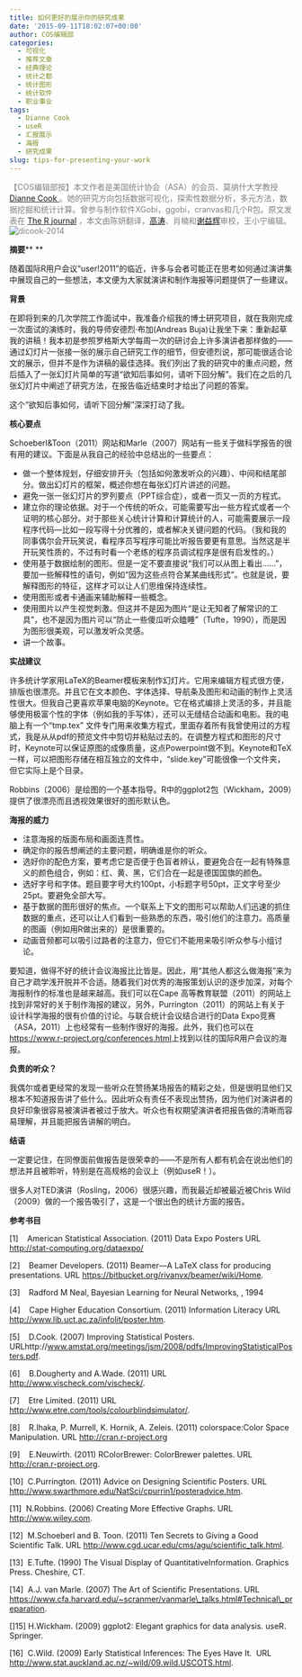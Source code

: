 ```yaml
---
title: 如何更好的展示你的研究成果
date: '2015-09-11T18:02:07+00:00'
author: COS编辑部
categories:
  - 可视化
  - 推荐文章
  - 经典理论
  - 统计之都
  - 统计图形
  - 统计软件
  - 职业事业
tags:
  - Dianne Cook
  - useR
  - 汇报展示
  - 海报
  - 研究成果
slug: tips-for-presenting-your-work
---
```


<span style="color: #808080;">【COS编辑部按】本文作者是美国统计协会（ASA）的会员、莫纳什大学教授<span style="color: #000000;">[Dianne Cook ](http://dicook.github.io/)</span>。她的研究方向包括数据可视化，探索性数据分析，多元方法，数据挖掘和统计计算。曾参与制作软件XGobi，ggobi，cranvas和几个R包。</span><span style="color: #808080;">原文发表在<span style="color: #000000;"> [The R journal](http://journal.r-project.org/archive/2011-1/RJournal_2011-1_Cook.pdf) </span>，本文由陈妍翻译，<span style="color: #000000;">[高涛](http://joegaotao.github.io/)</span>、肖楠和<span id=":vm" class="" tabindex="0" title="谢益辉"><span style="color: #000000;">[谢益辉](http://yihui.name/)</span>审校，王小宁编辑。![dicook-2014](https://cos.name/wp-content/uploads/2015/09/dicook-2014.jpg)</span></span>

**摘要**** ** 

随着国际R用户会议“user!2011”的临近，许多与会者可能正在思考如何通过演讲集中展现自己的一些想法，本文便为大家就演讲和制作海报等问题提供了一些建议。

**背景**

在即将到来的几次学院工作面试中，我准备介绍我的博士研究项目，就在我刚完成一次面试的演练时，我的导师安德烈·布加(Andreas Buja)让我坐下来：重新起草我的讲稿！我本初是参照罗格斯大学每周一次的研讨会上许多演讲者那样做的——通过幻灯片一张接一张的展示自己研究工作的细节，但安德烈说，那可能很适合论文的展示，但并不是作为讲稿的最佳选择。我们列出了我的研究中的重点问题，然后插入了一张幻灯片简单的写道“欲知后事如何，请听下回分解”。我们在之后的几张幻灯片中阐述了研究方法，在报告临近结束时才给出了问题的答案。<!--more-->

这个“欲知后事如何，请听下回分解”深深打动了我。

**核心要点**

Schoeberl&Toon（2011）网站和Marle（2007）网站有一些关于做科学报告的很有用的建议。下面是从我自己的经验中总结出的一些要点：

  * 做一个整体规划，仔细安排开头（包括如何激发听众的兴趣）、中间和结尾部分。做出幻灯片的框架，概述你想在每张幻灯片讲述的问题。
  * 避免一张一张幻灯片的罗列要点（PPT综合症），或者一页又一页的方程式。
  * 建立你的理论依据。对于一个传统的听众，可能需要写出一些方程式或者一个证明的核心部分。对于那些关心统计计算和计算统计的人，可能需要展示一段程序代码—比如一段写得十分优雅的，或者解决关键问题的代码。（我和我的同事偶尔会开玩笑说，看程序员写程序可能比听报告要更有意思。当然这是半开玩笑性质的，不过有时看一个老练的程序员调试程序是很有启发性的。）
  * 使用基于数据绘制的图形。但是一定不要直接说“我们可以从图上看出……”，要加一些解释性的语句，例如“因为这些点符合某某曲线形式”。也就是说，要解释图形的特征，这样才可以让人们思维保持连续性。
  * 使用图形或者卡通画来辅助解释一些概念。
  * 使用图片以产生视觉刺激。但这并不是因为图片“是让无知者了解常识的工具”，也不是因为图片可以“防止一些傻瓜听众瞌睡”（Tufte，1990），而是因为图形很美观，可以激发听众灵感。
  * 讲一个故事。

**实战建议**

许多统计学家用LaTeX的Beamer模板来制作幻灯片。它用来编辑方程式很方便，排版也很漂亮。并且它在文本颜色、字体选择、导航条及图形和动画的制作上灵活性很大。但我自己更喜欢苹果电脑的Keynote。它在格式编排上灵活的多，并且能够使用极富个性的字体（例如我的手写体），还可以无缝结合动画和电影。我的电脑上有一个“tmp.tex” 文件专门用来收集方程式，里面存着所有我曾使用过的方程式，我是从从pdf的预览文件中剪切并粘贴过去的。在调整方程式和图形的尺寸时，Keynote可以保证原图的成像质量，这点Powerpoint做不到。Keynote和TeX一样，可以把图形存储在相互独立的文件中，“slide.key”可能很像一个文件夹，但它实际上是个目录。

Robbins（2006）是绘图的一个基本指导。R中的ggplot2包（Wickham，2009）提供了很漂亮而且透视效果很好的图形默认色。

**海报的威力**

  * 注意海报的版面布局和画面连贯性。
  * 确定你的报告想阐述的主要问题，明确谁是你的听众。
  * 选好你的配色方案，要考虑它是否便于色盲者辨认，要避免合在一起有特殊意义的颜色组合，例如：红、黄、黑，它们合在一起是德国国旗的颜色。
  * 选好字号和字体。题目要字号大约100pt，小标题字号50pt，正文字号至少25pt。要避免全部大写。
  * 基于数据的图形很好的焦点。一个联系上下文的图形可以帮助人们迅速的抓住数据的重点，还可以让人们看到一些熟悉的东西，吸引他们的注意力。高质量的图画（例如用R做出来的）是很重要的。
  * 动画音频都可以吸引过路者的注意力，但它们不能用来吸引听众参与小组讨论。

要知道，做得不好的统计会议海报比比皆是。因此，用“其他人都这么做海报”来为自己才疏学浅开脱并不合适。随着我们对优秀的海报策划认识的逐步加深，对每个海报制作的标准也是越来越高。我们可以在Cape 高等教育联盟（2011）的网站上找到非常好的关于制作海报的建议，另外，Purrington（2011）的网站上有关于设计科学海报的很有价值的讨论。与联合统计会议结合进行的Data Expo竞赛（ASA，2011）上也经常有一些制作很好的海报。此外，我们也可以在<https://www.r-project.org/conferences.html>上找到以往的国际R用户会议的海报。

**负责的听众？**

我偶尔或者更经常的发现一些听众在赞扬某场报告的精彩之处，但是很明显他们又根本不知道报告讲了些什么。因此听众有责任不表现出赞扬，因为他们对演讲者的良好印象很容易被演讲者被过于放大。听众也有权期望演讲者把报告做的清晰而容易理解，并且能把报告讲解的明白。

**结语**

一定要记住，在同僚面前做报告是很荣幸的——不是所有人都有机会在说出他们的想法并且被聆听，特别是在高规格的会议上（例如useR！）。

很多人对TED演讲（Rosling，2006）很感兴趣，而我最近却被最近被Chris Wild（2009）做的一个报告吸引了，这是一个很出色的统计方面的报告。

**参考书目**

[1]    American Statistical Association. (2011) Data Expo Posters URL  http://stat-computing.org/dataexpo/

[2]    Beamer Developers. (2011) Beamer—A LaTeX class for producing presentations. URL https://bitbucket.org/rivanvx/beamer/wiki/Home.

[3]    Radford M Neal, Bayesian Learning for Neural Networks, , 1994

[4]    Cape Higher Education Consortium. (2011) Information Literacy URL  http://www.lib.uct.ac.za/infolit/poster.htm.

[5]    D.Cook. (2007) Improving Statistical Posters. URLhttp://www.amstat.org/meetings/jsm/2008/pdfs/ImprovingStatisticalPosters.pdf.

[6]    B.Dougherty and A.Wade. (2011) URL http://www.vischeck.com/vischeck/.

[7]    Etre Limited. (2011) URL http://www.etre.com/tools/colourblindsimulator/.

[8]    R.Ihaka, P. Murrell, K. Hornik, A. Zeleis. (2011) colorspace:Color Space Manipulation. URL http://cran.r-project.org

[9]    E.Neuwirth. (2011) RColorBrewer: ColorBrewer palettes. URL http://cran.r-project.org.

[10]  C.Purrington. (2011) Advice on Designing Scientific Posters. URL http://www.swarthmore.edu/NatSci/cpurrin1/posteradvice.htm.

[11]  N.Robbins. (2006) Creating More Effective Graphs. URL http://www.wiley.com.

[12]  M.Schoeberl and B. Toon. (2011) Ten Secrets to Giving a Good Scientific Talk. URL http://www.cgd.ucar.edu/cms/agu/scientific_talk.html.

[13]  E.Tufte. (1990) The Visual Display of QuantitativeInformation. Graphics Press. Cheshire, CT.

[14]  A.J. van Marle. (2007) The Art of Scientific Presentations. URL https://www.cfa.harvard.edu/~scranmer/vanmarle\_talks.html#Technical\_preparation.

[]15] H.Wickham. (2009) ggplot2: Elegant graphics for data analysis. useR. Springer.

[16]  C.Wild. (2009) Early Statistical Inferences: The Eyes Have It.  URL http://www.stat.auckland.ac.nz/~wild/09.wild.USCOTS.html.

&nbsp;

&nbsp;

&nbsp;
